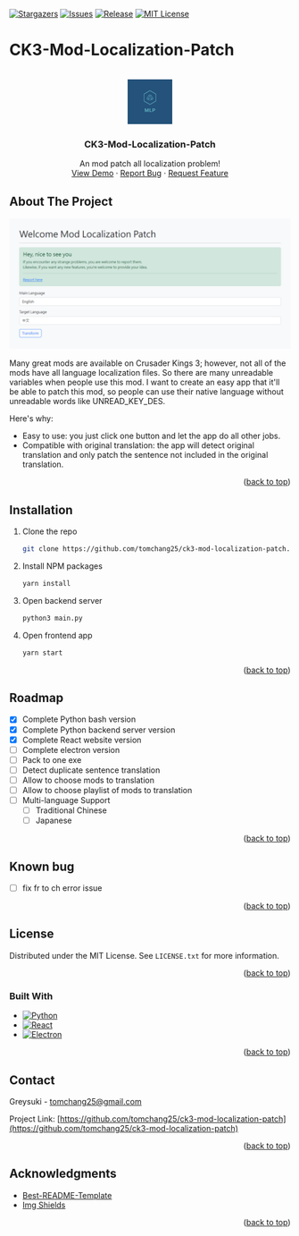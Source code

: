<div id="top"></div>

[![Stargazers][stars-shield]][stars-url]
[![Issues][issues-shield]][issues-url]
[![Release][release-shield]][release-url]
[![MIT License][license-shield]][license-url]


# CK3-Mod-Localization-Patch

<!-- PROJECT LOGO -->
<br />
<div align="center">
  <a href="https://github.com/tomchang25/ck3-mod-localization-patch">
    <img src="images/logo.png" alt="Logo" width="80" height="80">
  </a>

  <h3 align="center">CK3-Mod-Localization-Patch</h3>

  <p align="center">
    An mod patch all localization problem!
    <br />
    <a href="https://github.com/tomchang25/ck3-mod-localization-patch">View Demo</a>
    ·
    <a href="https://github.com/tomchang25/ck3-mod-localization-patch/issues">Report Bug</a>
    ·
    <a href="https://github.com/tomchang25/ck3-mod-localization-patch/issues">Request Feature</a>
  </p>
</div>

<!-- ABOUT THE PROJECT -->
## About The Project

[![Product Name Screen Shot][product-screenshot]](https://github.com/tomchang25/ck3-mod-localization-patch)

Many great mods are available on Crusader Kings 3; however, not all of the mods have all language localization files. So there are many unreadable variables when people use this mod. I want to create an easy app that it'll be able to patch this mod, so people can use their native language without unreadable words like UNREAD_KEY_DES.

Here's why:
* Easy to use: you just click one button and let the app do all other jobs.
* Compatible with original translation: the app will detect original translation and only patch the sentence not included in the original translation.

<p align="right">(<a href="#top">back to top</a>)</p>

<!-- GETTING STARTED -->
## Installation

1. Clone the repo
   ```sh
   git clone https://github.com/tomchang25/ck3-mod-localization-patch.git
   ```
3. Install NPM packages
   ```sh
   yarn install
   ```
4. Open backend server
   ```sh
   python3 main.py
   ```
5. Open frontend app
   ```js
   yarn start
   ```

<p align="right">(<a href="#top">back to top</a>)</p>



<!-- USAGE EXAMPLES -->
<!--  
## Usage

Use this space to show useful examples of how a project can be used. Additional screenshots, code examples and demos work well in this space. You may also link to more resources.

_For more examples, please refer to the [Documentation](https://example.com)_

<p align="right">(<a href="#top">back to top</a>)</p>
 -->


<!-- ROADMAP -->
## Roadmap

- [x] Complete Python bash version
- [x] Complete Python backend server version
- [x] Complete React website version
- [ ] Complete electron version
- [ ] Pack to one exe
- [ ] Detect duplicate sentence translation
- [ ] Allow to choose mods to translation
- [ ] Allow to choose playlist of mods to translation
- [ ] Multi-language Support
    - [ ] Traditional Chinese
    - [ ] Japanese

<p align="right">(<a href="#top">back to top</a>)</p>

## Known bug
- [ ] fix fr to ch error issue

<p align="right">(<a href="#top">back to top</a>)</p>


<!-- LICENSE -->
## License

Distributed under the MIT License. See `LICENSE.txt` for more information.

<p align="right">(<a href="#top">back to top</a>)</p>


### Built With

* [![Python][Python]][Python-url]
* [![React][React.js]][React-url]
* [![Electron][Electron.js]][Electron-url]

<p align="right">(<a href="#top">back to top</a>)</p>



<!-- CONTACT -->
## Contact

Greysuki  - tomchang25@gmail.com

Project Link: [https://github.com/tomchang25/ck3-mod-localization-patch](https://github.com/tomchang25/ck3-mod-localization-patch)

<p align="right">(<a href="#top">back to top</a>)</p>



<!-- ACKNOWLEDGMENTS -->
## Acknowledgments

* [Best-README-Template]( https://github.com/othneildrew/Best-README-Template)
* [Img Shields](https://shields.io)

<p align="right">(<a href="#top">back to top</a>)</p>

<!-- MARKDOWN LINKS & IMAGES -->
<!-- https://www.markdownguide.org/basic-syntax/#reference-style-links -->
[release-shield]: https://img.shields.io/github/release/tomchang25/ck3-mod-localization-patch.svg?style=for-the-badge
[release-url]: https://github.com/tomchang25/ck3-mod-localization-patch/releases
[stars-shield]: https://img.shields.io/github/stars/tomchang25/ck3-mod-localization-patch.svg?style=for-the-badge
[stars-url]: https://github.com/tomchang25/ck3-mod-localization-patch/stargazers
[issues-shield]: https://img.shields.io/github/issues/tomchang25/ck3-mod-localization-patch.svg?style=for-the-badge
[issues-url]: https://github.com/tomchang25/ck3-mod-localization-patch/issues
[license-shield]: https://img.shields.io/github/license/tomchang25/ck3-mod-localization-patch.svg?style=for-the-badge
[license-url]: https://github.com/tomchang25/ck3-mod-localization-patch/LICENSE.txt
[product-screenshot]: images/screenshot.png

<!-- Language link  -->
[Python]: https://img.shields.io/badge/Python-00000?style=for-the-badge&logo=python&logoColor=white
[Python-url]: https://www.python.org/
[React.js]: https://img.shields.io/badge/React-20232A?style=for-the-badge&logo=react&logoColor=61DAFB
[React-url]: https://reactjs.org/
[Electron.js]: https://img.shields.io/badge/Electron-35495E?style=for-the-badge&logo=electron&logoColor=4FC08D
[Electron-url]: https://www.electronjs.org/
